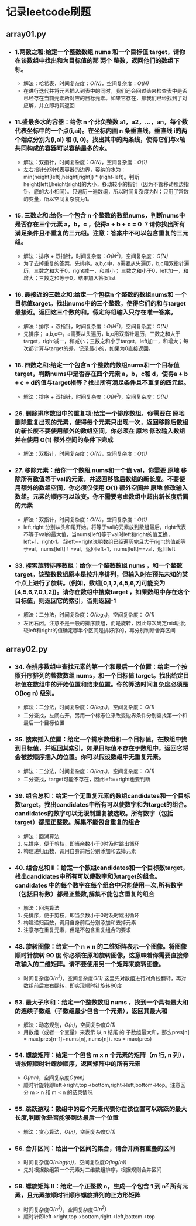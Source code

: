 # 记录leetcode刷题
## array01.py
 * ### 1.两数之和:给定一个整数数组 nums 和一个目标值 target，请你在该数组中找出和为目标值的那 两个 整数，返回他们的数组下标。
    - 解法：哈希表，时间复杂度：*O(N)*，空间复杂度：*O(N)*
    - 在进行迭代并将元素插入到表中的同时，我们还会回过头来检查表中是否已经存在当前元素所对应的目标元素。如果它存在，那我们已经找到了对应解，并立即将其返回
 * ### 11.盛最多水的容器：给你 n 个非负整数 a1，a2，...，an，每个数代表坐标中的一个点(i,ai)。在坐标内画 n 条垂直线，垂直线 i的两个端点分别为(i,ai) 和 (i, 0)。找出其中的两条线，使得它们与x轴共同构成的容器可以容纳最多的水。
    - 解法：双指针，时间复杂度：*O(N)*，空间复杂度：*O(1)*
    - 左右指针分别代表容器的边界，容纳的水为：min(height[left],height[right]) * (right-left)。判断height[left],height[right]的大小，移动较小的指针（因为不管移动那边指针，底的大小相同）。只遍历一遍数组，所以时间复杂度为N；只用了常数的变量，所以空间复杂度为1。
 * ### 15. 三数之和:给你一个包含 n 个整数的数组nums，判断nums中是否存在三个元素 a，b，c ，使得a + b + c = 0 ？请你找出所有满足条件且不重复的三元组。注意：答案中不可以包含重复的三元组。
    - 解法：排序 + 双指针，时间复杂度：*O(N<sup>2</sup>)*，空间复杂度：*O(N)*
    - 为了去掉重复的答案，先排序。a,b,c中，a需要从头遍历，b,c用双指针遍历，三数之和大于0，right减一，和减小；
        三数之和小于0，left加一，和增大；三数之和等于0，结果加入答案list
 * ### 16. 最接近的三数之和:给定一个包括n 个整数的数组nums和 一个目标值target。找出nums中的三个整数，使得它们的和与target最接近。返回这三个数的和。假定每组输入只存在唯一答案。
    - 解法：排序 + 双指针，时间复杂度：*O(N<sup>2</sup>)*，空间复杂度：*O(N)*
    - 先排序； a,b,c中，a需要从头遍历，b,c用双指针遍历，三数之和大于target，right减一，和减小；三数之和小于target，left加一，和增大；每次都计算与target的差，记录最小的，如果为0直接返回。
 * ### 18. 四数之和:给定一个包含n 个整数的数组nums和一个目标值target，判断nums中是否存在四个元素 a，b，c和 d，使得a + b + c + d的值与target相等？找出所有满足条件且不重复的四元组。
    - 解法：排序 + 双指针，时间复杂度：*O(N<sup>3</sup>)*，空间复杂度：*O(N)*
 * ### 26. 删除排序数组中的重复项:给定一个排序数组，你需要在 原地 删除重复出现的元素，使得每个元素只出现一次，返回移除后数组的新长度不要使用额外的数组空间，你必须在 原地 修改输入数组 并在使用 O(1) 额外空间的条件下完成
    - 解法：双指针，时间复杂度：*O(N)*，空间复杂度：*O(1)*
 * ### 27. 移除元素：给你一个数组 nums和一个值 val，你需要 原地 移除所有数值等于val的元素，并返回移除后数组的新长度。不要使用额外的数组空间，你必须仅使用 O(1) 额外空间并 原地 修改输入数组。元素的顺序可以改变。你不需要考虑数组中超出新长度后面的元素
    - 解法：双指针，时间复杂度：*O(N)*，空间复杂度：*O(1)*
    - left,right 分别从头和尾开始。将等于val的元素放到数组最后，right代表不等于val的最大值，当nums[left]等于val时left和right的值互换，left+1，right-1。当left==right说明数组已经遍历完且大于right的值都等于val，nums[left]！=val，返回left+1，nums[left]==val，返回left
 * ### 33. 搜索旋转排序数组：给你一个整数数组 nums ，和一个整数 target。该整数数组原本是按升序排列，但输入时在预先未知的某个点上进行了旋转。(例如，数组[0,1,2,4,5,6,7]可能变为[4,5,6,7,0,1,2])。请你在数组中搜索target ，如果数组中存在这个目标值，则返回它的索引，否则返回-1
    - 解法：二分法，时间复杂度：*O(log<sub>n</sub>)*，空间复杂度： *O(1)*
    - 左闭右闭。注意不是一般的排序数组，而是旋转，因此每次确定mid后比较left和right的值确定哪半个区间是排好序的，再分别判断舍弃区间
## array02.py
 * ### 34. 在排序数组中查找元素的第一个和最后一个位置：给定一个按照升序排列的整数数组 nums，和一个目标值 target。找出给定目标值在数组中的开始位置和结束位置。你的算法时间复杂度必须是O(log n) 级别。
    - 解法：二分法，时间复杂度：*O(log<sub>n</sub>)*，空间复杂度： *O(1)*
    - 二分查找，左闭右开，另用一个标志位来改变边界条件分别查找第一个和最后一个目标位置
 * ### 35. 搜索插入位置：给定一个排序数组和一个目标值，在数组中找到目标值，并返回其索引。如果目标值不存在于数组中，返回它将会被按顺序插入的位置。你可以假设数组中无重复元素。
    - 解法：二分法，时间复杂度：*O(log<sub>n</sub>)*，空间复杂度： *O(1)*
    - 二分查找，target可能不存在，因此left==right也要判断
 * ### 39. 组合总和：给定一个无重复元素的数组candidates和一个目标数target，找出candidates中所有可以使数字和为target的组合。candidates的数字可以无限制重复被选取。所有数字（包括 target）都是正整数。解集不能包含重复的组合
    - 解法：回溯算法
    1. 先排序，便于剪枝，即当余数小于0时及时跳出循环 
    2. 构建递归函数，调用自身前后分别添加和去掉元素
 * ### 40. 组合总和 II：给定一个数组candidates和一个目标数target，找出candidates中所有可以使数字和为target的组合。candidates 中的每个数字在每个组合中只能使用一次,所有数字（包括目标数）都是正整数,解集不能包含重复的组合
    - 解法：回溯算法
    1. 先排序，便于剪枝，即当余数小于0时及时跳出循环 
    2. 构建递归函数，调用自身前后分别添加和去掉元素
    3. 注意存在重复元素，但是不包含重复组合的要求
 * ### 48. 旋转图像：给定一个 n × n 的二维矩阵表示一个图像。将图像顺时针旋转 90 度 你必须在原地旋转图像，这意味着你需要直接修改输入的二维矩阵。请不要使用另一个矩阵来旋转图像。
    - 时间复杂度*O(n<sup>2</sup>)*，空间复杂度*O(1)* 这里先对数组进行对角线翻转，再对数组前后左右翻转，即实现顺时针旋转90度
 * ### 53. 最大子序和：给定一个整数数组 nums ，找到一个具有最大和的连续子数组（子数组最少包含一个元素），返回其最大和
    - 解法：动态规划，*O(n)*，空间复杂度*O(1)*
    - 用数组（或者一个变量）来表示 以 n 结尾 的 子数组最大和，那么pres[n] = max(pres[n-1]+nums[n], nums[n]).   res = max(pres)
 * ### 54. 螺旋矩阵：给定一个包含 m x n 个元素的矩阵（m 行, n 列），请按照顺时针螺旋顺序，返回矩阵中的所有元素
    - *O(mn)*，空间复杂度*O(mn)*
    - 顺时针旋转即left->right,top->bottom,right->left,bottom->top。注意区分 m > n 和 m < n 的结束情况
 * ### 55. 跳跃游戏：数组中的每个元素代表你在该位置可以跳跃的最大长度,判断你是否能够到达最后一个位置
    - 解法：贪心算法，*O(n)*，空间复杂度*O(1)*
 * ### 56. 合并区间：给出一个区间的集合，请合并所有重叠的区间
    - 时间复杂度*O(nlog(n))*，空间复杂度*O(log(n))*
    - 先对根据数组第一个元素对二维数组排序，根据规则合并区间
 * ### 59. 螺旋矩阵 II：给定一个正整数 n，生成一个包含 1 到 n<sup>2</sup> 所有元素，且元素按顺时针顺序螺旋排列的正方形矩阵
    - 时间复杂度*O(n<sup>2</sup>)*，空间复杂度*O(n<sup>2</sup>)*
    - 顺时针即left->right,top->bottom,right->left,bottom->top